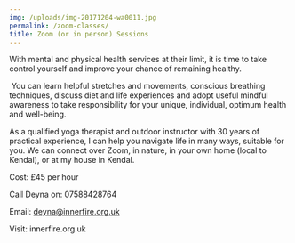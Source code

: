 ```yaml
---
img: /uploads/img-20171204-wa0011.jpg
permalink: /zoom-classes/
title: Zoom (or in person) Sessions
---
```

With mental and physical health services at their limit, it is time to take control yourself and improve your chance of remaining healthy.

 You can learn helpful stretches and movements, conscious breathing techniques, discuss diet and life experiences and adopt useful mindful awareness to take responsibility for your unique, individual, optimum health and well-being.

As a qualified yoga therapist and outdoor instructor with 30 years of practical experience, I can help you navigate life in many ways, suitable for you. We can connect over Zoom, in nature, in your own home (local to Kendal), or at my house in Kendal.

C﻿ost: £45 per hour

Call Deyna on: 07588428764

Email: deyna@innerfire.org.uk

Visit: innerfire.org.uk